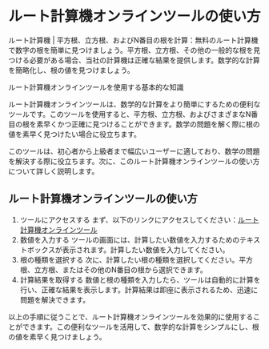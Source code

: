 ルート計算機オンラインツールの使い方
==================

ルート計算機 | 平方根、立方根、およびN番目の根を計算：無料のルート計算機で数字の根を簡単に見つけましょう。平方根、立方根、その他の一般的な根を見つける必要がある場合、当社の計算機は正確な結果を提供します。数学的な計算を簡略化し、根の値を見つけましょう。

ルート計算機オンラインツールを使用する基本的な知識

ルート計算機オンラインツールは、数学的な計算をより簡単にするための便利なツールです。このツールを使用すると、平方根、立方根、およびさまざまなN番目の根を素早くかつ正確に見つけることができます。数学の問題を解く際に根の値を素早く見つけたい場合に役立ちます。

このツールは、初心者から上級者まで幅広いユーザーに適しており、数学の問題を解決する際に役立ちます。次に、このルート計算機オンラインツールの使い方について詳しく説明します。

ルート計算機オンラインツールの使い方
------------------

1. ツールにアクセスする まず、以下のリンクにアクセスしてください：[ルート計算機オンラインツール](https://www.onlinecalculatorsfree.com/ja/math/root-calculator.html)
2. 数値を入力する ツールの画面には、計算したい数値を入力するためのテキストボックスが表示されます。計算したい数値を入力してください。
3. 根の種類を選択する 次に、計算したい根の種類を選択してください。平方根、立方根、またはその他のN番目の根から選択できます。
4. 計算結果を取得する 数値と根の種類を入力したら、ツールは自動的に計算を行い、正確な結果を表示します。計算結果は即座に表示されるため、迅速に問題を解決できます。

以上の手順に従うことで、ルート計算機オンラインツールを効果的に使用することができます。この便利なツールを活用して、数学的な計算をシンプルにし、根の値を素早く見つけましょう。